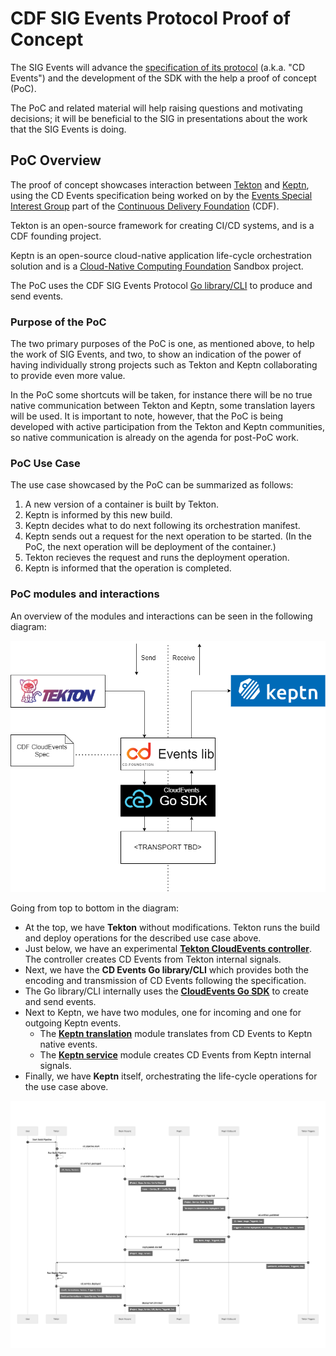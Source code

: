 # CDF SIG Events Protocol Proof of Concept

The SIG Events will advance the [specification of its protocol](https://github.com/cdfoundation/sig-events/blob/main/vocabulary-draft/introduction.md) (a.k.a. "CD Events")
and the development of the SDK with the help a proof of concept (PoC).

The PoC and related material will help raising questions and motivating
decisions; it will be beneficial to the SIG in presentations about the
work that the SIG Events is doing.

## PoC Overview

The proof of concept showcases interaction between [Tekton](https://tekton.dev)
and [Keptn](https://keptn.sh/), using the CD Events specification being worked on by
the [Events Special Interest Group](https://github.com/cdfoundation/sig-events)
part of the [Continuous Delivery Foundation](https://cd.foundation/) (CDF).

Tekton is an open-source framework for creating CI/CD systems, and is a CDF
founding project.

Keptn is an open-source cloud-native application life-cycle orchestration
solution and is a [Cloud-Native Computing Foundation](https://www.cncf.io/)
Sandbox project.

The PoC uses the CDF SIG Events Protocol [Go library/CLI](https://github.com/cdfoundation/sig-events/tree/main/cde/sdk/go)
to produce and send events.

### Purpose of the PoC

The two primary purposes of the PoC is one, as mentioned above,
to help the work of SIG Events, and two, to show an indication of the
power of having individually strong projects such as Tekton and Keptn
collaborating to provide even more value.

In the PoC some shortcuts will be taken, for instance there will be no
true native communication between Tekton and Keptn, some translation
layers will be used. It is important to note, however, that the PoC is
being developed with active participation from the Tekton and Keptn
communities, so native communication is already on the agenda for
post-PoC work.

### PoC Use Case

The use case showcased by the PoC can be summarized as follows:

1. A new version of a container is built by Tekton.
2. Keptn is informed by this new build.
3. Keptn decides what to do next following its orchestration manifest.
4. Keptn sends out a request for the next operation to be started.
   (In the PoC, the next operation will be deployment of the container.)
5. Tekton recieves the request and runs the deployment operation.
6. Keptn is informed that the operation is completed.

### PoC modules and interactions

An overview of the modules and interactions can be seen in the following diagram:

![poc diagram](CDF-events-PoC.png "PoC Diagram")

Going from top to bottom in the diagram:

* At the top, we have **Tekton** without modifications.
  Tekton runs the build and deploy operations for the described use case above.
* Just below, we have an experimental **[Tekton CloudEvents controller](https://github.com/tektoncd/experimental/tree/main/cloudevents)**.
  The controller creates CD Events from Tekton internal signals.
* Next, we have the **CD Events Go library/CLI** which provides both the encoding
  and transmission of CD Events following the specification.
* The Go library/CLI internally uses the **[CloudEvents Go SDK](https://github.com/cloudevents/sdk-go)**
  to create and send events.
* Next to Keptn, we have two modules, one for incoming and one for outgoing Keptn events.
  * The **[Keptn translation](https://github.com/salaboy/keptn-cdf-translator)** module translates from CD Events
  to Keptn native events.
  * The **[Keptn service](https://github.com/salaboy/cdf-events-keptn-adapter)** module creates CD Events from Keptn internal signals.
* Finally, we have **Keptn** itself, orchestrating the life-cycle operations for the use case above.

![poc sequence diagram](sig-events-poc.png "PoC Sequence Diagram")
